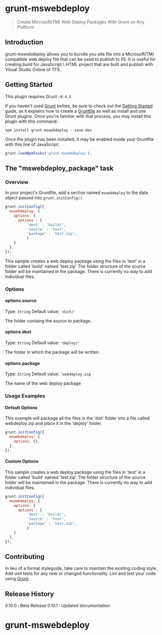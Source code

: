 # grunt-mswebdeploy

> Create Microsoft(TM) Web Deploy Packages With Grunt on Any Platform

## Introduction
grunt-mswebdeploy allows you to bundle you site file into a Microsoft(TM) compatible web deploy file that can be used to publish to IIS. It is useful for creating build for JavaScript \ HTML project that are built and publish with Visual Studio Online of TFS.

## Getting Started
This plugin requires Grunt `~0.4.5`

If you haven't used [Grunt](http://gruntjs.com/) before, be sure to check out the [Getting Started](http://gruntjs.com/getting-started) guide, as it explains how to create a [Gruntfile](http://gruntjs.com/sample-gruntfile) as well as install and use Grunt plugins. Once you're familiar with that process, you may install this plugin with this command:

```shell
npm install grunt-mswebdeploy --save-dev
```

Once the plugin has been installed, it may be enabled inside your Gruntfile with this line of JavaScript:

```js
grunt.loadNpmTasks('grunt-mswebdeploy');
```

## The "mswebdeploy_package" task

### Overview
In your project's Gruntfile, add a section named `mswebdeploy` to the data object passed into `grunt.initConfig()`.

```js
grunt.initConfig({
  mswebdeploy: {
    options: {
      options : {
          'dest' : 'build/',
          'source' : 'test',
          'package' : 'test.zip',
          }
    }
  },
});
```
This sample creates a web deploy package using the files in 'test' in a folder called 'build' named 'test.zip' The folder structure of the source folder will be maintained in the package. There is currently no way to add individual files.
### Options

#### options.source
Type: `String`
Default value: `'dist/'`

The folder containg the source to package.

#### options.dest
Type: `String`
Default value: `'deploy/'`

The folder in which the package will be written.

#### options.package
Type: `String`
Default value: `'webdeploy.zip`

The name of the web deploy package

### Usage Examples

#### Default Options
This example will package all the files in the 'dist' folder into a file called webdeploy.zip and place it in the 'deploy' folder.

```js
grunt.initConfig({
  mswebdeploy: {
    options: {},
  },
});
```

#### Custom Options
This sample creates a web deploy package using the files in 'test' in a folder called 'build' named 'test.zip' The folder structure of the source folder will be maintained in the package. There is currently no way to add individual files.

```js
grunt.initConfig({
  mswebdeploy: {
    options: {
      options : {
          'dest' : 'build/',
          'source' : 'test',
          'package' : 'test.zip',
          }
    }
  },
});
```

## Contributing
In lieu of a formal styleguide, take care to maintain the existing coding style. Add unit tests for any new or changed functionality. Lint and test your code using [Grunt](http://gruntjs.com/).

## Release History
0.10.0 : Beta Release
0.10.1 : Updated documentation
# grunt-mswebdeploy
